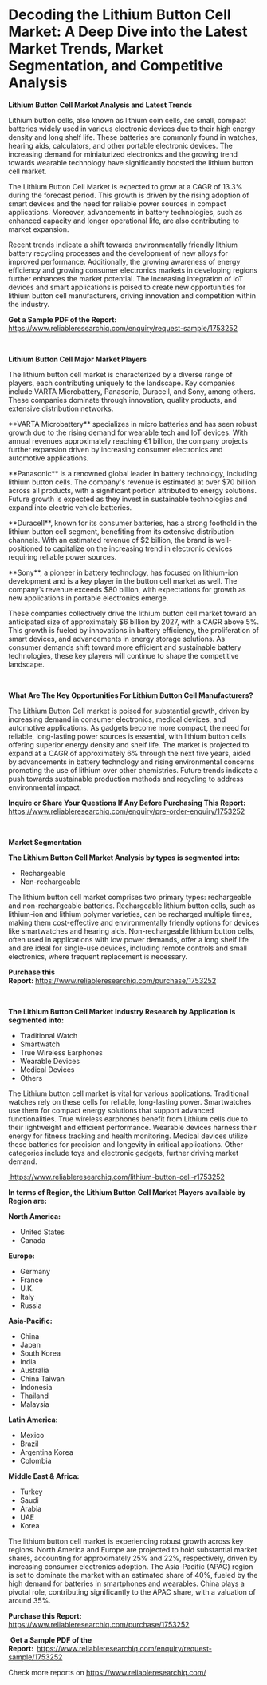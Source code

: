 <p><h1>Decoding the Lithium Button Cell Market: A Deep Dive into the Latest Market Trends, Market Segmentation, and Competitive Analysis</h1></p><p><strong>Lithium Button Cell Market Analysis and Latest Trends</strong></p>
<p><p>Lithium button cells, also known as lithium coin cells, are small, compact batteries widely used in various electronic devices due to their high energy density and long shelf life. These batteries are commonly found in watches, hearing aids, calculators, and other portable electronic devices. The increasing demand for miniaturized electronics and the growing trend towards wearable technology have significantly boosted the lithium button cell market.</p><p>The Lithium Button Cell Market is expected to grow at a CAGR of 13.3% during the forecast period. This growth is driven by the rising adoption of smart devices and the need for reliable power sources in compact applications. Moreover, advancements in battery technologies, such as enhanced capacity and longer operational life, are also contributing to market expansion. </p><p>Recent trends indicate a shift towards environmentally friendly lithium battery recycling processes and the development of new alloys for improved performance. Additionally, the growing awareness of energy efficiency and growing consumer electronics markets in developing regions further enhances the market potential. The increasing integration of IoT devices and smart applications is poised to create new opportunities for lithium button cell manufacturers, driving innovation and competition within the industry.</p></p>
<p><strong>Get a Sample PDF of the Report:&nbsp;</strong> <a href="https://www.reliableresearchiq.com/enquiry/request-sample/1753252?utm_campaign=2363&utm_medium=2&utm_source=Github&utm_content=ia&utm_term=10022025&utm_id=lithium-button-cell">https://www.reliableresearchiq.com/enquiry/request-sample/1753252</a></p>
<p>&nbsp;</p>
<p><strong>Lithium Button Cell Major Market Players</strong></p>
<p><p>The lithium button cell market is characterized by a diverse range of players, each contributing uniquely to the landscape. Key companies include VARTA Microbattery, Panasonic, Duracell, and Sony, among others. These companies dominate through innovation, quality products, and extensive distribution networks.</p><p>**VARTA Microbattery** specializes in micro batteries and has seen robust growth due to the rising demand for wearable tech and IoT devices. With annual revenues approximately reaching €1 billion, the company projects further expansion driven by increasing consumer electronics and automotive applications.</p><p>**Panasonic** is a renowned global leader in battery technology, including lithium button cells. The company's revenue is estimated at over $70 billion across all products, with a significant portion attributed to energy solutions. Future growth is expected as they invest in sustainable technologies and expand into electric vehicle batteries.</p><p>**Duracell**, known for its consumer batteries, has a strong foothold in the lithium button cell segment, benefiting from its extensive distribution channels. With an estimated revenue of $2 billion, the brand is well-positioned to capitalize on the increasing trend in electronic devices requiring reliable power sources.</p><p>**Sony**, a pioneer in battery technology, has focused on lithium-ion development and is a key player in the button cell market as well. The company’s revenue exceeds $80 billion, with expectations for growth as new applications in portable electronics emerge.</p><p>These companies collectively drive the lithium button cell market toward an anticipated size of approximately $6 billion by 2027, with a CAGR above 5%. This growth is fueled by innovations in battery efficiency, the proliferation of smart devices, and advancements in energy storage solutions. As consumer demands shift toward more efficient and sustainable battery technologies, these key players will continue to shape the competitive landscape.</p></p>
<p>&nbsp;</p>
<p><strong>What Are The Key Opportunities For Lithium Button Cell Manufacturers?</strong></p>
<p><p>The Lithium Button Cell market is poised for substantial growth, driven by increasing demand in consumer electronics, medical devices, and automotive applications. As gadgets become more compact, the need for reliable, long-lasting power sources is essential, with lithium button cells offering superior energy density and shelf life. The market is projected to expand at a CAGR of approximately 6% through the next five years, aided by advancements in battery technology and rising environmental concerns promoting the use of lithium over other chemistries. Future trends indicate a push towards sustainable production methods and recycling to address environmental impact.</p></p>
<p><strong>Inquire or Share Your Questions If Any Before Purchasing This Report:</strong> <a href="https://www.reliableresearchiq.com/enquiry/pre-order-enquiry/1753252?utm_campaign=2363&utm_medium=2&utm_source=Github&utm_content=ia&utm_term=10022025&utm_id=lithium-button-cell">https://www.reliableresearchiq.com/enquiry/pre-order-enquiry/1753252</a></p>
<p>&nbsp;</p>
<p><strong>Market Segmentation</strong></p>
<p><strong>The Lithium Button Cell Market Analysis by types is segmented into:</strong></p>
<p><ul><li>Rechargeable</li><li>Non-rechargeable</li></ul></p>
<p><p>The lithium button cell market comprises two primary types: rechargeable and non-rechargeable batteries. Rechargeable lithium button cells, such as lithium-ion and lithium polymer varieties, can be recharged multiple times, making them cost-effective and environmentally friendly options for devices like smartwatches and hearing aids. Non-rechargeable lithium button cells, often used in applications with low power demands, offer a long shelf life and are ideal for single-use devices, including remote controls and small electronics, where frequent replacement is necessary.</p></p>
<p><strong>Purchase this Report:&nbsp;</strong><a href="https://www.reliableresearchiq.com/purchase/1753252?utm_campaign=2363&utm_medium=2&utm_source=Github&utm_content=ia&utm_term=10022025&utm_id=lithium-button-cell">https://www.reliableresearchiq.com/purchase/1753252</a></p>
<p>&nbsp;</p>
<p><strong>The Lithium Button Cell Market Industry Research by Application is segmented into:</strong></p>
<p><ul><li>Traditional Watch</li><li>Smartwatch</li><li>True Wireless Earphones</li><li>Wearable Devices</li><li>Medical Devices</li><li>Others</li></ul></p>
<p><p>The Lithium button cell market is vital for various applications. Traditional watches rely on these cells for reliable, long-lasting power. Smartwatches use them for compact energy solutions that support advanced functionalities. True wireless earphones benefit from Lithium cells due to their lightweight and efficient performance. Wearable devices harness their energy for fitness tracking and health monitoring. Medical devices utilize these batteries for precision and longevity in critical applications. Other categories include toys and electronic gadgets, further driving market demand.</p></p>
<p><a href="https://www.reliableresearchiq.com/lithium-button-cell-r1753252?utm_campaign=2363&utm_medium=2&utm_source=Github&utm_content=ia&utm_term=10022025&utm_id=lithium-button-cell">&nbsp;https://www.reliableresearchiq.com/lithium-button-cell-r1753252</a></p>
<p><strong>In terms of Region, the Lithium Button Cell Market Players available by Region are:</strong></p>
<p>
    <p> <strong> North America: </strong>
        <ul>
            <li>United States</li>
            <li>Canada</li>
        </ul>
        </p> 
    <p> <strong> Europe: </strong>
        <ul>
            <li>Germany</li>
            <li>France</li>
            <li>U.K.</li>
            <li>Italy</li>
            <li>Russia</li>
        </ul>
        </p> 
    <p> <strong> Asia-Pacific: </strong>
        <ul>
            <li>China</li>
            <li>Japan</li>
            <li>South Korea</li>
            <li>India</li>
            <li>Australia</li>
            <li>China Taiwan</li>
            <li>Indonesia</li>
            <li>Thailand</li>
            <li>Malaysia</li>
        </ul>
        </p> 
    <p> <strong> Latin America: </strong>
        <ul>
            <li>Mexico</li>
            <li>Brazil</li>
            <li>Argentina Korea</li>
            <li>Colombia</li>
        </ul>
        </p> 
    <p> <strong> Middle East & Africa: </strong>
        <ul>
            <li>Turkey</li>
            <li>Saudi</li>
            <li>Arabia</li>
            <li>UAE</li>
            <li>Korea</li>
        </ul>
    </p>
    </p>
<p><p>The lithium button cell market is experiencing robust growth across key regions. North America and Europe are projected to hold substantial market shares, accounting for approximately 25% and 22%, respectively, driven by increasing consumer electronics adoption. The Asia-Pacific (APAC) region is set to dominate the market with an estimated share of 40%, fueled by the high demand for batteries in smartphones and wearables. China plays a pivotal role, contributing significantly to the APAC share, with a valuation of around 35%.</p></p>
<p><strong>Purchase this Report: </strong><a href="https://www.reliableresearchiq.com/purchase/1753252?utm_campaign=2363&utm_medium=2&utm_source=Github&utm_content=ia&utm_term=10022025&utm_id=lithium-button-cell">https://www.reliableresearchiq.com/purchase/1753252</a></p>
<p>&nbsp;<strong>Get a Sample PDF of the Report:&nbsp;&nbsp;</strong><a href="https://www.reliableresearchiq.com/enquiry/request-sample/1753252?utm_campaign=2363&utm_medium=2&utm_source=Github&utm_content=ia&utm_term=10022025&utm_id=lithium-button-cell">https://www.reliableresearchiq.com/enquiry/request-sample/1753252</a></p>
<p><strong></strong></p>
<p>Check more reports on <a href="https://www.reliableresearchiq.com/?utm_campaign=2363&utm_medium=2&utm_source=Github&utm_content=ia&utm_term=10022025&utm_id=lithium-button-cell">https://www.reliableresearchiq.com/</a></p>